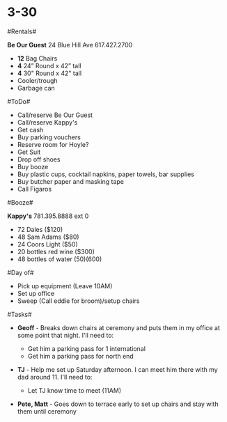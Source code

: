3-30
====

#Rentals#

**Be Our Guest**
24 Blue Hill Ave
617.427.2700

* **12** Bag Chairs
* **4** 24” Round x 42” tall
* **4** 30" Round x 42" tall
* Cooler/trough
* Garbage can

#ToDo#

* Call/reserve Be Our Guest
* Call/reserve Kappy's
* Get cash
* Buy parking vouchers
* Reserve room for Hoyle?
* Get Suit
* Drop off shoes
* Buy booze
* Buy plastic cups, cocktail napkins, paper towels, bar supplies
* Buy butcher paper and masking tape
* Call Figaros

#Booze#

**Kappy's**
781.395.8888 ext 0

* 72 Dales ($120)
* 48 Sam Adams ($80)
* 24 Coors Light ($50)
* 20 bottles red wine ($300)
* 48 bottles of water ($50)  
($600)

#Day of#

* Pick up equipment (Leave 10AM)
* Set up office
* Sweep (Call eddie for broom)/setup chairs

#Tasks#

* **Geoff** - Breaks down chairs at ceremony and puts them in my office at some point that night. I'll need to:   
    * Get him a parking pass for 1 international
    * Get him a parking pass for north end


* **TJ** - Help me set up Saturday afternoon. I can meet him there with my dad around 11. I'll need to:
    * Let TJ know time to meet (11AM)


* **Pete, Matt** - Goes down to terrace early to set up chairs and stay with them until ceremony
